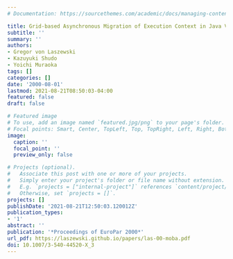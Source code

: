 ```yaml
---
# Documentation: https://sourcethemes.com/academic/docs/managing-content/

title: Grid-based Asynchronous Migration of Execution Context in Java Virtual Machines
subtitle: ''
summary: ''
authors:
- Gregor von Laszewski
- Kazuyuki Shudo
- Yoichi Muraoka
tags: []
categories: []
date: '2000-08-01'
lastmod: 2021-08-21T08:50:03-04:00
featured: false
draft: false

# Featured image
# To use, add an image named `featured.jpg/png` to your page's folder.
# Focal points: Smart, Center, TopLeft, Top, TopRight, Left, Right, BottomLeft, Bottom, BottomRight.
image:
  caption: ''
  focal_point: ''
  preview_only: false

# Projects (optional).
#   Associate this post with one or more of your projects.
#   Simply enter your project's folder or file name without extension.
#   E.g. `projects = ["internal-project"]` references `content/project/deep-learning/index.md`.
#   Otherwise, set `projects = []`.
projects: []
publishDate: '2021-08-21T12:50:03.120012Z'
publication_types:
- '1'
abstract: ''
publication: '*Proceedings of EuroPar 2000*'
url_pdf: https://laszewski.github.io/papers/las-00-moba.pdf
doi: 10.1007/3-540-44520-X_3
---
```

